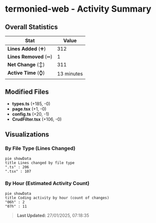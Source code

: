 # termonied-web - Activity Summary 

## Overall Statistics

| Stat                   | Value                                                             |
| ---------------------- | ----------------------------------------------------------------- |
| **Lines Added** (➕)   | 312                                          |
| **Lines Removed** (➖) | 1                                        |
| **Net Change** (↕)    | 311                |
| **Active Time** (⌚)   | 13 minutes |


## Modified Files
- **types.ts** (+185, -0)
- **page.tsx** (+1, -0)
- **config.ts** (+20, -1)
- **CrudFilter.tsx** (+106, -0)

## Visualizations

### By File Type (Lines Changed)

```mermaid
pie showData
title Lines changed by file type
".ts" : 206
".tsx" : 107
```

### By Hour (Estimated Activity Count)

```mermaid
pie showData
title Coding activity by hour (count of changes)
"06h" : 2
"07h" : 11
```


> **Last Updated:** 27/01/2025, 07:18:35